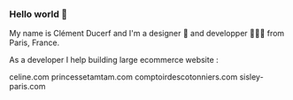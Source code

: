 ### Hello world 👋

My name is Clément Ducerf and I'm a designer 🎨 and developper 👨🏻‍💻 from Paris, France.

As a developer I help building large ecommerce website :

celine.com
princessetamtam.com
comptoirdescotonniers.com
sisley-paris.com
